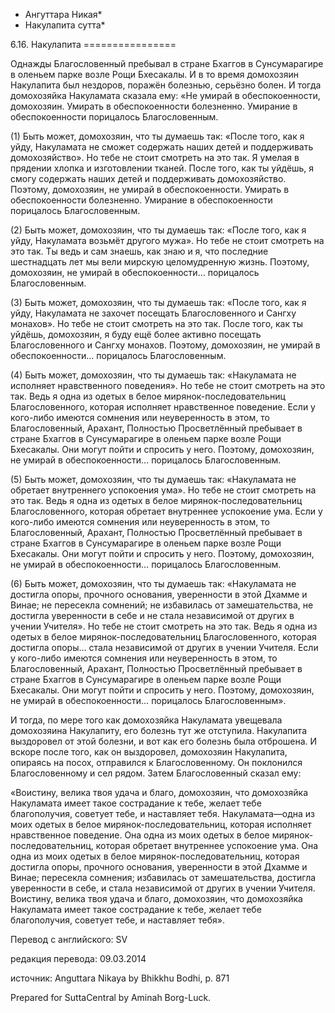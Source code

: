 * Ангуттара Никая*
* Накулапита сутта*

6\.16\. Накулапита
\=\=\=\=\=\=\=\=\=\=\=\=\=\=\=\=

Однажды Благословенный пребывал в стране Бхаггов в Сунсумарагире в оленьем парке возле Рощи Бхесакалы\. И в то время домохозяин Накулапита был нездоров, поражён болезнью, серьёзно болен\. И тогда домохозяйка Накуламата сказала ему: «Не умирай в обеспокоенности, домохозяин\. Умирать в обеспокоенности болезненно\. Умирание в обеспокоенности порицалось Благословенным\.

\(1\) Быть может, домохозяин, что ты думаешь так: «После того, как я уйду, Накуламата не сможет содержать наших детей и поддерживать домохозяйство»\. Но тебе не стоит смотреть на это так\. Я умелая в прядении хлопка и изготовлении тканей\. После того, как ты уйдёшь, я смогу содержать наших детей и поддерживать домохозяйство\. Поэтому, домохозяин, не умирай в обеспокоенности\. Умирать в обеспокоенности болезненно\. Умирание в обеспокоенности порицалось Благословенным\.

\(2\) Быть может, домохозяин, что ты думаешь так: «После того, как я уйду, Накуламата возьмёт другого мужа»\. Но тебе не стоит смотреть на это так\. Ты ведь и сам знаешь, как знаю и я, что последние шестнадцать лет мы вели мирскую целомудренную жизнь\. Поэтому, домохозяин, не умирай в обеспокоенности… порицалось Благословенным\.

\(3\) Быть может, домохозяин, что ты думаешь так: «После того, как я уйду, Накуламата не захочет посещать Благословенного и Сангху монахов»\. Но тебе не стоит смотреть на это так\. После того, как ты уйдёшь, домохозяин, я буду ещё более активно посещать Благословенного и Сангху монахов\. Поэтому, домохозяин, не умирай в обеспокоенности… порицалось Благословенным\.

\(4\) Быть может, домохозяин, что ты думаешь так: «Накуламата не исполняет нравственного поведения»\. Но тебе не стоит смотреть на это так\. Ведь я одна из одетых в белое мирянок\-последовательниц Благословенного, которая исполняет нравственное поведение\. Если у кого\-либо имеются сомнения или неуверенность в этом, то Благословенный, Арахант, Полностью Просветлённый пребывает в стране Бхаггов в Сунсумарагире в оленьем парке возле Рощи Бхесакалы\. Они могут пойти и спросить у него\. Поэтому, домохозяин, не умирай в обеспокоенности… порицалось Благословенным\.

\(5\) Быть может, домохозяин, что ты думаешь так: «Накуламата не обретает внутреннего успокоения ума»\. Но тебе не стоит смотреть на это так\. Ведь я одна из одетых в белое мирянок\-последовательниц Благословенного, которая обретает внутреннее успокоение ума\. Если у кого\-либо имеются сомнения или неуверенность в этом, то Благословенный, Арахант, Полностью Просветлённый пребывает в стране Бхаггов в Сунсумарагире в оленьем парке возле Рощи Бхесакалы\. Они могут пойти и спросить у него\. Поэтому, домохозяин, не умирай в обеспокоенности… порицалось Благословенным\.

\(6\) Быть может, домохозяин, что ты думаешь так: «Накуламата не достигла опоры, прочного основания, уверенности в этой Дхамме и Винае; не пересекла сомнений; не избавилась от замешательства, не достигла уверенности в себе и не стала независимой от других в учении Учителя»\. Но тебе не стоит смотреть на это так\. Ведь я одна из одетых в белое мирянок\-последовательниц Благословенного, которая достигла опоры… стала независимой от других в учении Учителя\. Если у кого\-либо имеются сомнения или неуверенность в этом, то Благословенный, Арахант, Полностью Просветлённый пребывает в стране Бхаггов в Сунсумарагире в оленьем парке возле Рощи Бхесакалы\. Они могут пойти и спросить у него\. Поэтому, домохозяин, не умирай в обеспокоенности… порицалось Благословенным»\.

И тогда, по мере того как домохозяйка Накуламата увещевала домохозяина Накулапиту, его болезнь тут же отступила\. Накулапита выздоровел от этой болезни, и вот как его болезнь была отброшена\. И вскоре после того, как он выздоровел, домохозяин Накулапита, опираясь на посох, отправился к Благословенному\. Он поклонился Благословенному и сел рядом\. Затем Благословенный сказал ему:

«Воистину, велика твоя удача и благо, домохозяин, что домохозяйка Накуламата имеет такое сострадание к тебе, желает тебе благополучия, советует тебе, и наставляет тебя\. Накуламата—одна из моих одетых в белое мирянок\-последовательниц, которая исполняет нравственное поведение\. Она одна из моих одетых в белое мирянок\-последовательниц, которая обретает внутреннее успокоение ума\. Она одна из моих одетых в белое мирянок\-последовательниц, которая достигла опоры, прочного основания, уверенности в этой Дхамме и Винае; пересекла сомнения; избавилась от замешательства, достигла уверенности в себе, и стала независимой от других в учении Учителя\. Воистину, велика твоя удача и благо, домохозяин, что домохозяйка Накуламата имеет такое сострадание к тебе, желает тебе благополучия, советует тебе, и наставляет тебя»\.

Перевод с английского: SV

редакция перевода: 09\.03\.2014

источник: Anguttara Nikaya by Bhikkhu Bodhi, p\. 871

Prepared for SuttaCentral by Aminah Borg\-Luck\.